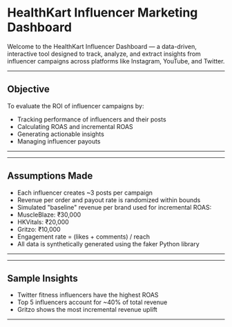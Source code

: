 # HealthKart Influencer Marketing Dashboard

Welcome to the HealthKart Influencer Dashboard — a data-driven, interactive tool designed to track, analyze, and extract insights from influencer campaigns across platforms like Instagram, YouTube, and Twitter.

---

## Objective

To evaluate the ROI of influencer campaigns by:
- Tracking performance of influencers and their posts
- Calculating ROAS and incremental ROAS
- Generating actionable insights
- Managing influencer payouts

---

---

## Assumptions Made
- Each influencer creates ~3 posts per campaign
- Revenue per order and payout rate is randomized within bounds
- Simulated "baseline" revenue per brand used for incremental ROAS:
- MuscleBlaze: ₹30,000
- HKVitals: ₹20,000
- Gritzo: ₹10,000
- Engagement rate = (likes + comments) / reach
- All data is synthetically generated using the faker Python library

---

---

## Sample Insights
- Twitter fitness influencers have the highest ROAS
- Top 5 influencers account for ~40% of total revenue
- Gritzo shows the most incremental revenue uplift

---




